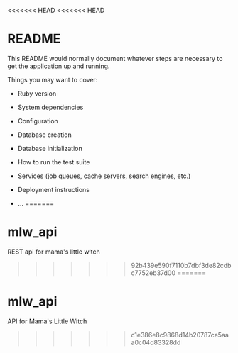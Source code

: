 <<<<<<< HEAD
<<<<<<< HEAD
# README

This README would normally document whatever steps are necessary to get the
application up and running.

Things you may want to cover:

* Ruby version

* System dependencies

* Configuration

* Database creation

* Database initialization

* How to run the test suite

* Services (job queues, cache servers, search engines, etc.)

* Deployment instructions

* ...
=======
# mlw_api
REST api for mama's little witch
>>>>>>> 92b439e590f7110b7dbf3de82cdbc7752eb37d00
=======
# mlw_api
API for Mama's Little Witch
>>>>>>> c1e386e8c9868d14b20787ca5aaa0c04d83328dd
